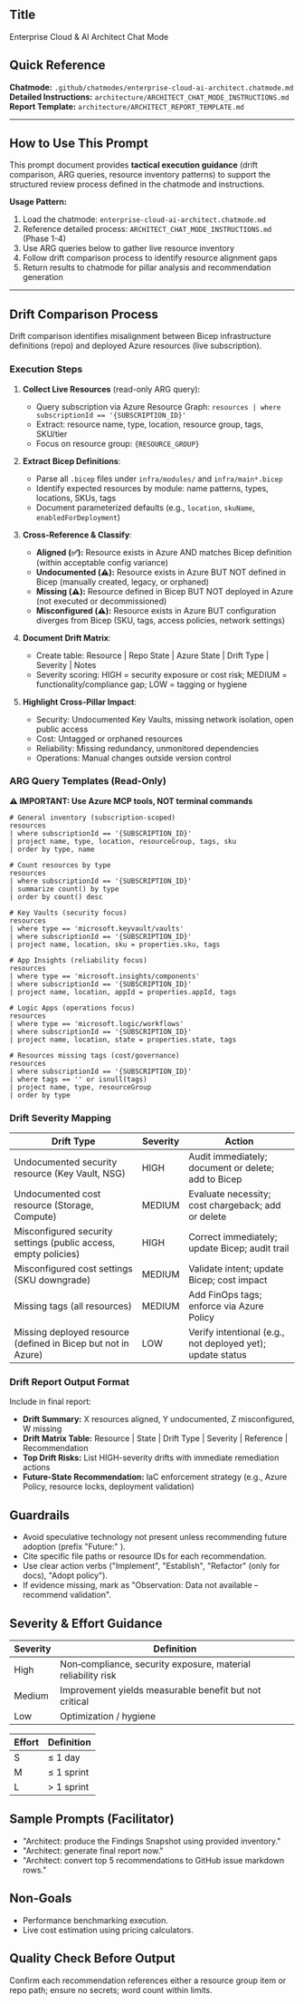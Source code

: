 ## Title

Enterprise Cloud & AI Architect Chat Mode

## Quick Reference

**Chatmode:** `.github/chatmodes/enterprise-cloud-ai-architect.chatmode.md`  
**Detailed Instructions:** `architecture/ARCHITECT_CHAT_MODE_INSTRUCTIONS.md`  
**Report Template:** `architecture/ARCHITECT_REPORT_TEMPLATE.md`

---

## How to Use This Prompt

This prompt document provides **tactical execution guidance** (drift comparison, ARG queries, resource inventory patterns) to support the structured review process defined in the chatmode and instructions.

**Usage Pattern:**

1. Load the chatmode: `enterprise-cloud-ai-architect.chatmode.md`
2. Reference detailed process: `ARCHITECT_CHAT_MODE_INSTRUCTIONS.md` (Phase 1-4)
3. Use ARG queries below to gather live resource inventory
4. Follow drift comparison process to identify resource alignment gaps
5. Return results to chatmode for pillar analysis and recommendation generation

---

## Drift Comparison Process

Drift comparison identifies misalignment between Bicep infrastructure definitions (repo) and deployed Azure resources (live subscription).

### Execution Steps

1. **Collect Live Resources** (read-only ARG query):
   - Query subscription via Azure Resource Graph: `resources | where subscriptionId == '{SUBSCRIPTION_ID}'`
   - Extract: resource name, type, location, resource group, tags, SKU/tier
   - Focus on resource group: `{RESOURCE_GROUP}`

2. **Extract Bicep Definitions**:
   - Parse all `.bicep` files under `infra/modules/` and `infra/main*.bicep`
   - Identify expected resources by module: name patterns, types, locations, SKUs, tags
   - Document parameterized defaults (e.g., `location`, `skuName`, `enabledForDeployment`)

3. **Cross-Reference & Classify**:
   - **Aligned (✅):** Resource exists in Azure AND matches Bicep definition (within acceptable config variance)
   - **Undocumented (⚠️):** Resource exists in Azure BUT NOT defined in Bicep (manually created, legacy, or orphaned)
   - **Missing (⚠️):** Resource defined in Bicep BUT NOT deployed in Azure (not executed or decommissioned)
   - **Misconfigured (⚠️):** Resource exists in Azure BUT configuration diverges from Bicep (SKU, tags, access policies, network settings)

4. **Document Drift Matrix**:
   - Create table: Resource | Repo State | Azure State | Drift Type | Severity | Notes
   - Severity scoring: HIGH = security exposure or cost risk; MEDIUM = functionality/compliance gap; LOW = tagging or hygiene

5. **Highlight Cross-Pillar Impact**:
   - Security: Undocumented Key Vaults, missing network isolation, open public access
   - Cost: Untagged or orphaned resources
   - Reliability: Missing redundancy, unmonitored dependencies
   - Operations: Manual changes outside version control

### ARG Query Templates (Read-Only)

**⚠️ IMPORTANT: Use Azure MCP tools, NOT terminal commands**

```kql
# General inventory (subscription-scoped)
resources
| where subscriptionId == '{SUBSCRIPTION_ID}'
| project name, type, location, resourceGroup, tags, sku
| order by type, name

# Count resources by type
resources
| where subscriptionId == '{SUBSCRIPTION_ID}'
| summarize count() by type
| order by count() desc

# Key Vaults (security focus)
resources
| where type == 'microsoft.keyvault/vaults'
| where subscriptionId == '{SUBSCRIPTION_ID}'
| project name, location, sku = properties.sku, tags

# App Insights (reliability focus)
resources
| where type == 'microsoft.insights/components'
| where subscriptionId == '{SUBSCRIPTION_ID}'
| project name, location, appId = properties.appId, tags

# Logic Apps (operations focus)
resources
| where type == 'microsoft.logic/workflows'
| where subscriptionId == '{SUBSCRIPTION_ID}'
| project name, location, state = properties.state, tags

# Resources missing tags (cost/governance)
resources
| where subscriptionId == '{SUBSCRIPTION_ID}'
| where tags == '' or isnull(tags)
| project name, type, resourceGroup
| order by type
```

### Drift Severity Mapping

| Drift Type | Severity | Action |
|---|---|---|
| Undocumented security resource (Key Vault, NSG) | HIGH | Audit immediately; document or delete; add to Bicep |
| Undocumented cost resource (Storage, Compute) | MEDIUM | Evaluate necessity; cost chargeback; add or delete |
| Misconfigured security settings (public access, empty policies) | HIGH | Correct immediately; update Bicep; audit trail |
| Misconfigured cost settings (SKU downgrade) | MEDIUM | Validate intent; update Bicep; cost impact |
| Missing tags (all resources) | MEDIUM | Add FinOps tags; enforce via Azure Policy |
| Missing deployed resource (defined in Bicep but not in Azure) | LOW | Verify intentional (e.g., not deployed yet); update status |

### Drift Report Output Format

Include in final report:

- **Drift Summary:** X resources aligned, Y undocumented, Z misconfigured, W missing
- **Drift Matrix Table:** Resource | State | Drift Type | Severity | Reference | Recommendation
- **Top Drift Risks:** List HIGH-severity drifts with immediate remediation actions
- **Future-State Recommendation:** IaC enforcement strategy (e.g., Azure Policy, resource locks, deployment validation)

## Guardrails

- Avoid speculative technology not present unless recommending future adoption (prefix "Future:" ).
- Cite specific file paths or resource IDs for each recommendation.
- Use clear action verbs ("Implement", "Establish", "Refactor" (only for docs), "Adopt policy").
- If evidence missing, mark as "Observation: Data not available – recommend validation".

## Severity & Effort Guidance

| Severity | Definition |
|----------|------------|
| High | Non‑compliance, security exposure, material reliability risk |
| Medium | Improvement yields measurable benefit but not critical |
| Low | Optimization / hygiene |

| Effort | Definition |
|--------|------------|
| S | ≤ 1 day |
| M | ≤ 1 sprint |
| L | > 1 sprint |

## Sample Prompts (Facilitator)

- "Architect: produce the Findings Snapshot using provided inventory."
- "Architect: generate final report now."
- "Architect: convert top 5 recommendations to GitHub issue markdown rows."

## Non‑Goals

- Performance benchmarking execution.
- Live cost estimation using pricing calculators.

## Quality Check Before Output

Confirm each recommendation references either a resource group item or repo path; ensure no secrets; word count within limits.
